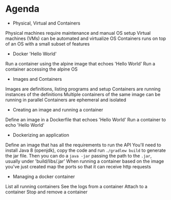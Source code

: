 # Agenda

- Physical, Virtual and Containers

Physical machines require maintenance and manual OS setup
Virtual machines (VMs) can be automated and virtualize OS
Containers runs on top of an OS with a small subset of features

- Docker 'Hello World'

Run a container using the alpine image that echoes 'Hello World'
Run a container accessing the alpine OS

- Images and Containers

Images are definitions, listing programs and setup
Containers are running instances of the definitions
Multiple containers of the same image can be running in parallel
Containers are ephemeral and isolated

- Creating an image and running a container

Define an image in a Dockerfile that echoes 'Hello World'
Run a container to echo 'Hello World'

- Dockerizing an application

Define an image that has all the requirements to run the API
You'll need to install Java 8 (openjdk), copy the code and run
`./gradlew build` to generate the jar file. Then you can do a
`java -jar` passing the path to the `.jar`, usually under 
'build/libs/<app-name>.jar'
When running a container based on the image you've just created
map the ports so that it can receive http requests

- Managing a docker container

List all running containers
See the logs from a container
Attach to a container
Stop and remove a container
